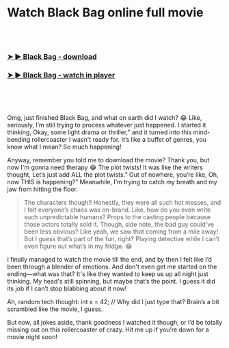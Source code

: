 <h1>Watch Black Bag online full movie</h1>


<br><br>

<h3><a href="https://Kieras-vostwarmhobsi1974.github.io/wyobvlhxqm/">➤ ► Black Bag - download</a></h3> 
<h3><a href="https://Kieras-vostwarmhobsi1974.github.io/wyobvlhxqm/">➤ ► Black Bag - watch in player</a></h3>


<br><br><br>


Omg, just finished Black Bag, and what on earth did I watch? 😂 Like, seriously, I’m still trying to process whatever just happened. I started it thinking, Okay, some light drama or thriller,” and it turned into this mind-bending rollercoaster I wasn't ready for. It’s like a buffet of genres, you know what I mean? So much happening!

Anyway, remember you told me to download the movie? Thank you, but now I'm gonna need therapy 😂 The plot twists! It was like the writers thought, Let’s just add ALL the plot twists.” Out of nowhere, you’re like, Oh, now THIS is happening?” Meanwhile, I’m trying to catch my breath and my jaw from hitting the floor.

> The characters though!! Honestly, they were all such hot messes, and I felt everyone’s chaos was on-brand. Like, how do you even write such unpredictable humans? Props to the casting people because those actors totally sold it. Though, side note, the bad guy could’ve been less obvious? Like yeah, we saw that coming from a mile away! But I guess that’s part of the fun, right? Playing detective while I can’t even figure out what’s in my fridge. 😂

I finally managed to watch the movie till the end, and by then I felt like I’d been through a blender of emotions. And don't even get me started on the ending—what was that? It's like they wanted to keep us up all night just thinking. My head's still spinning, but maybe that’s the point. I guess it did its job if I can’t stop blabbing about it now!

Ah, random tech thought: int x = 42; // Why did I just type that? Brain’s a bit scrambled like the movie, I guess.

But now, all jokes aside, thank goodness I watched it though, or I’d be totally missing out on this rollercoaster of crazy. Hit me up if you’re down for a movie night soon!
